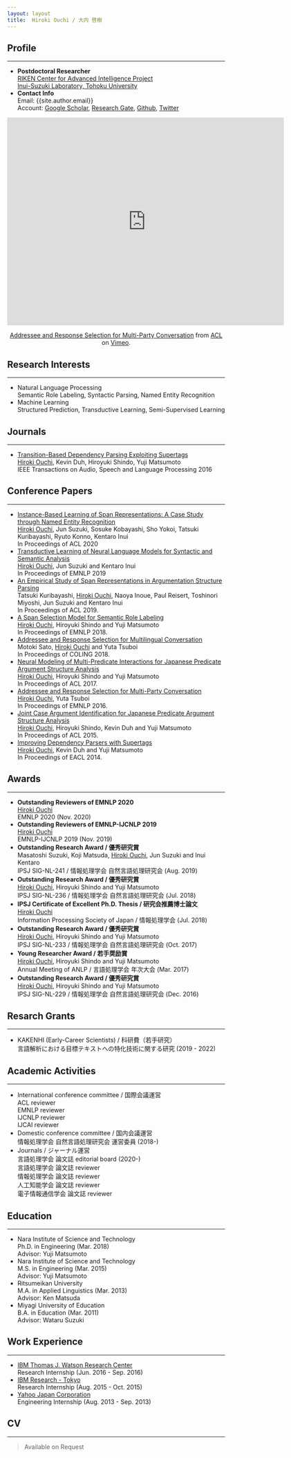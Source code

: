 ```yaml
---
layout: layout
title:  Hiroki Ouchi / 大内 啓樹
---
```


<div class="content">
	<h2>Profile</h2>
	<hr>
</div>

- **Postdoctoral Researcher**<br>
[RIKEN Center for Advanced Intelligence Project](https://www.riken.jp/en/research/labs/aip/goalorient_tech/nat_lang_understand/index.html)<br>
[Inui-Suzuki Laboratory, Tohoku University](https://www.nlp.ecei.tohoku.ac.jp/)
- **Contact Info**<br>
Email: {{site.author.email}}<br>
Account: [Google Scholar](https://scholar.google.co.jp/citations?user=RRrTYTEAAAAJ&hl=en), [Research Gate](https://www.researchgate.net/profile/Hiroki_Ouchi), [Github](https://github.com/hiroki13), [Twitter](https://twitter.com/blankeyelephant)

<div class="content">
<center>
<iframe src="https://player.vimeo.com/video/239251203" width="640" height="480" frameborder="0" allow="autoplay; fullscreen" allowfullscreen></iframe>
<p><a href="https://vimeo.com/239251203">Addressee and Response Selection for Multi-Party Conversation</a> from <a href="https://vimeo.com/aclweb">ACL</a> on <a href="https://vimeo.com">Vimeo</a>.</p>
</center>
</div>


<div class="content">
	<h2>Research Interests</h2>
	<hr>
</div>

- Natural Language Processing<br>
Semantic Role Labeling, Syntactic Parsing, Named Entity Recognition
- Machine Learning<br>
Structured Prediction, Transductive Learning, Semi-Supervised Learning


<div class="content">
	<h2>Journals</h2>
	<hr>
</div>

- [Transition-Based Dependency Parsing Exploiting Supertags][6]<br>
<u>Hiroki Ouchi</u>, Kevin Duh, Hiroyuki Shindo, Yuji Matsumoto<br>
IEEE Transactions on Audio, Speech and Language Processing 2016

<div class="content">
	<h2>Conference Papers</h2>
	<hr>
</div>

- [Instance-Based Learning of Span Representations: A Case Study through Named Entity Recognition][102]<br>
<u>Hiroki Ouchi</u>, Jun Suzuki, Sosuke Kobayashi, Sho Yokoi, Tatsuki Kuribayashi, Ryuto Konno, Kentaro Inui<br>
In Proceedings of ACL 2020
- [Transductive Learning of Neural Language Models for Syntactic and Semantic Analysis][101]<br>
<u>Hiroki Ouchi</u>, Jun Suzuki and Kentaro Inui<br>
In Proceedings of EMNLP 2019
- [An Empirical Study of Span Representations in Argumentation Structure Parsing][10]<br>
Tatsuki Kuribayashi, <u>Hiroki Ouchi</u>, Naoya Inoue, Paul Reisert, Toshinori Miyoshi, Jun Suzuki and Kentaro Inui<br>
In Proceedings of ACL 2019.
- [A Span Selection Model for Semantic Role Labeling][9]<br>
<u>Hiroki Ouchi</u>, Hiroyuki Shindo and Yuji Matsumoto<br>
In Proceedings of EMNLP 2018.
- [Addressee and Response Selection for Multilingual Conversation][8]<br>
Motoki Sato, <u>Hiroki Ouchi</u> and Yuta Tsuboi<br>
In Proceedings of COLING 2018.
- [Neural Modeling of Multi-Predicate Interactions for Japanese Predicate Argument Structure Analysis][7]<br>
<u>Hiroki Ouchi</u>, Hiroyuki Shindo and Yuji Matsumoto<br>
In Proceedings of ACL 2017.
- [Addressee and Response Selection for Multi-Party Conversation][5]<br>
<u>Hiroki Ouchi</u>, Yuta Tsuboi<br>
In Proceedings of EMNLP 2016.
- [Joint Case Argument Identification for Japanese Predicate Argument Structure Analysis][4]<br>
<u>Hiroki Ouchi</u>, Hiroyuki Shindo, Kevin Duh and Yuji Matsumoto<br>
In Proceedings of ACL 2015.<br>
- [Improving Dependency Parsers with Supertags][3]<br>
<u>Hiroki Ouchi</u>, Kevin Duh and Yuji Matsumoto<br>
In Proceedings of EACL 2014.


<div class="content">
	<h2>Awards</h2>
	<hr>
</div>

- **Outstanding Reviewers of EMNLP 2020**<br>
<u>Hiroki Ouchi</u><br>
EMNLP 2020 (Nov. 2020)
- **Outstanding Reviewers of EMNLP-IJCNLP 2019**<br>
<u>Hiroki Ouchi</u><br>
EMNLP-IJCNLP 2019 (Nov. 2019)
- **Outstanding Research Award / 優秀研究賞**<br>
Masatoshi Suzuki, Koji Matsuda, <u>Hiroki Ouchi</u>, Jun Suzuki and Inui Kentaro<br>
IPSJ SIG-NL-241 / 情報処理学会 自然言語処理研究会 (Aug. 2019)
- **Outstanding Research Award / 優秀研究賞**<br>
<u>Hiroki Ouchi</u>, Hiroyuki Shindo and Yuji Matsumoto<br>
IPSJ SIG-NL-236 / 情報処理学会 自然言語処理研究会 (Jul. 2018)
- **IPSJ Certificate of Excellent Ph.D. Thesis / 研究会推薦博士論文**<br>
<u>Hiroki Ouchi</u><br>
Information Processing Society of Japan / 情報処理学会 (Jul. 2018)
- **Outstanding Research Award / 優秀研究賞**<br>
<u>Hiroki Ouchi</u>, Hiroyuki Shindo and Yuji Matsumoto<br>
IPSJ SIG-NL-233 / 情報処理学会 自然言語処理研究会  (Oct. 2017)
- **Young Researcher Award / 若手奨励賞**<br>
<u>Hiroki Ouchi</u>, Hiroyuki Shindo and Yuji Matsumoto<br>
Annual Meeting of ANLP / 言語処理学会 年次大会  (Mar. 2017)
- **Outstanding Research Award / 優秀研究賞**<br>
<u>Hiroki Ouchi</u>, Hiroyuki Shindo and Yuji Matsumoto<br>
IPSJ SIG-NL-229 / 情報処理学会 自然言語処理研究会  (Dec. 2016)



<div class="content">
	<h2>Resarch Grants</h2>
	<hr>
</div>

- KAKENHI (Early-Career Scientists) / 科研費（若手研究）<br>
言語解析における目標テキストへの特化技術に関する研究 (2019 - 2022)


<div class="content">
	<h2>Academic Activities</h2>
	<hr>
</div>

- International conference committee / 国際会議運営<br>
ACL reviewer<br>
EMNLP reviewer<br>
IJCNLP reviewer<br>
IJCAI reviewer
- Domestic conference committee / 国内会議運営<br>
情報処理学会 自然言語処理研究会 運営委員 (2018-)
- Journals / ジャーナル運営<br>
言語処理学会 論文誌 editorial board (2020-)<br>
言語処理学会 論文誌 reviewer<br>
情報処理学会 論文誌 reviewer<br>
人工知能学会 論文誌 reviewer<br>
電子情報通信学会 論文誌 reviewer



<div class="content">
	<h2>Education</h2>
	<hr>
</div>

- Nara Institute of Science and Technology<br>
Ph.D. in Engineering (Mar. 2018)<br>
Advisor: Yuji Matsumoto
- Nara Institute of Science and Technology<br>
M.S. in Engineering (Mar. 2015)<br>
Advisor: Yuji Matsumoto
- Ritsumeikan University<br>
M.A. in Applied Linguistics (Mar. 2013)<br>
Advisor: Ken Matsuda
- Miyagi University of Education<br>
B.A. in Education (Mar. 2011)<br>
Advisor: Wataru Suzuki


<div class="content">
	<h2>Work Experience</h2>
	<hr>
</div>

- [IBM Thomas J. Watson Research Center](https://www.research.ibm.com/labs/watson/)<br>
Research Internship (Jun. 2016 - Sep. 2016)
- [IBM Research - Tokyo](https://www.research.ibm.com/labs/tokyo/index_j.shtml)<br>
Research Internship (Aug. 2015 - Oct. 2015)
- [Yahoo Japan Corporation](http://docs.yahoo.co.jp/)<br>
Engineering Internship (Aug. 2013 - Sep. 2013)


<div class="content">
<h2>CV</h2>
<hr>
</div>

> Available on Request

[3]: https://www.aclweb.org/anthology/E14-4030/
[4]: https://www.aclweb.org/anthology/P15-1093/
[5]: https://www.aclweb.org/anthology/D16-1231/
[6]: http://ieeexplore.ieee.org/document/7533450/
[7]: https://www.aclweb.org/anthology/P17-1146/
[8]: https://www.aclweb.org/anthology/C18-1308/
[9]: https://www.aclweb.org/anthology/D18-1191/
[10]: https://www.aclweb.org/anthology/P19-1464/
[101]: https://www.aclweb.org/anthology/D19-1379/
[102]: https://www.aclweb.org/anthology/2020.acl-main.575/
